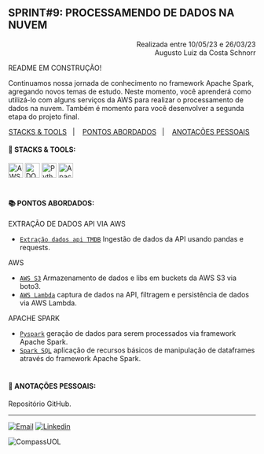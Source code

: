 ## SPRINT#9: PROCESSAMENDO DE DADOS NA NUVEM

<p align="right">
Realizada entre 10/05/23 e 26/03/23<br>
Augusto Luiz da Costa Schnorr
</p>

README EM CONSTRUÇÃO!

Continuamos nossa jornada de conhecimento no framework Apache Spark, agregando novos temas de estudo. Neste momento, você aprenderá como utilizá-lo com alguns serviços da AWS para realizar o processamento de dados na nuvem. Também é momento para você desenvolver a segunda etapa do projeto final.

<!------------------------------------SUMMARY-->
<p align="center">
<a href="https://github.com/nataliasguimaraes/compassuol/blob/main/sprint_8/README.md#rocket-stacks--tools">STACKS & TOOLS</a>&nbsp;&nbsp;&nbsp;|&nbsp;&nbsp;&nbsp;
  <a href="https://github.com/nataliasguimaraes/compassuol/blob/main/sprint_8/README.md#-pontos-abordados">PONTOS ABORDADOS</a>&nbsp;&nbsp;&nbsp;|&nbsp;&nbsp;&nbsp;
  <a href="https://github.com/nataliasguimaraes/compassuol/blob/main/sprint_8/README.md#-anota%C3%A7%C3%B5es-pessoais">ANOTAÇÕES PESSOAIS</a>&nbsp;&nbsp;&nbsp;


 <!------------------------------------STACKS-->
#### :rocket: STACKS & TOOLS:
<p align="left">
  <a href="https://aws.amazon.com/pt/"><img  alt="AWS"  width="30" height="30" src="https://user-images.githubusercontent.com/104440384/226235895-9f4ff2ee-f73c-471a-8fdc-8cdb7e295295.png"><a/> 
  <a href="https://docs.docker.com/get-started/overview/"><img  alt="DOCKER"  width="30" height="30" src="https://user-images.githubusercontent.com/104440384/222456206-5a0ccd4f-28a4-41d2-aced-a62d8dc9a02a.png"><a/>
  <a href="https://aws.amazon.com/pt/"><img  alt="Python"  width="30" height="30" src="https://user-images.githubusercontent.com/104440384/214360489-b5abd1ed-3612-448f-86d0-d934dff813ab.png"><a/> 
  <a href="https://aws.amazon.com/pt/"><img  alt="Apache Spark"  width="30" height="30" src="https://user-images.githubusercontent.com/104440384/214586357-b26325ee-5a40-4b24-96af-0b5cd5d8d4d5.png"><a/> 
<br>

  #
<!------------------------------------PRODUCTION SKILLS-->

#### 📚 PONTOS ABORDADOS:


EXTRAÇÃO DE DADOS API VIA AWS
 * [`Extração dados api TMDB`](https://developers.themoviedb.org/3/movies/get-movie-details) Ingestão de dados da API usando pandas e requests.
    
AWS
 * [`AWS S3`](https://docs.aws.amazon.com/s3/index.html) Armazenamento de dados e libs em buckets da AWS S3 via boto3.
 * [`AWS Lambda`](https://docs.aws.amazon.com/lambda/index.html) captura de dados na API, filtragem e persistência de dados via AWS Lambda.

APACHE SPARK
 * [`Pyspark`](https://spark.apache.org/docs/latest/api/python/) geração de dados para serem processados via framework Apache Spark.
 * [`Spark SQL`](https://spark.apache.org/docs/latest/api/python/reference/pyspark.sql/index.html) aplicação de recursos básicos de manipulação de dataframes através do framework Apache Spark.

#
<!------------------------------------ANOTAÇÕES-->
#### 📝 ANOTAÇÕES PESSOAIS:

Repositório GitHub.
 <br>  
  
<hr>
   
[![Email](https://img.shields.io/badge/-Gmail-%23333?style=for-the-badge&logo=gmail&logoColor=white)](mailto:guimaraessnatalia@gmail.com)
[![Linkedin](https://img.shields.io/badge/-LinkedIn-%230077B5?style=for-the-badge&logo=linkedin&logoColor=white)](https://www.linkedin.com/in/natalia-guimar%C3%A3es-6a357721b)
   
![CompassUOL](https://user-images.githubusercontent.com/104440384/214567499-2dc24c5e-d882-4825-b953-f5a69a6be44e.jpg)
